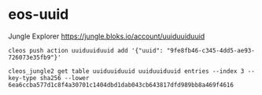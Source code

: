 # eos-uuid

Jungle Explorer https://jungle.bloks.io/account/uuiduuiduuid

`cleos push action uuiduuiduuid add '{"uuid": "9fe8fb46-c345-4dd5-ae93-726073e35fb9"}'`   

`cleos_jungle2 get table uuiduuiduuid uuiduuiduuid entries --index 3 --key-type sha256 --lower 6ea6ccba577d1c8f4a30701c1404dbd1dab043cb643817dfd989bb8a469f4616`
